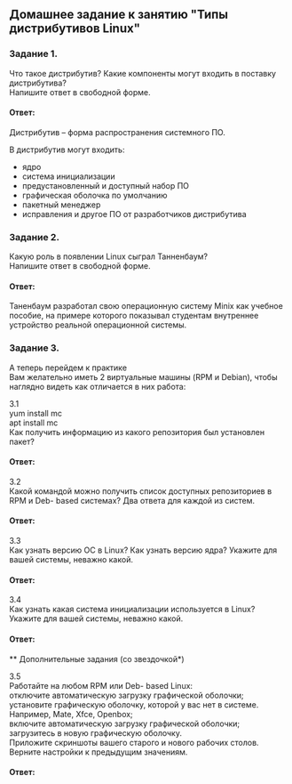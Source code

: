 ## Домашнее задание к занятию "Типы дистрибутивов Linux"  

### Задание 1.  
Что такое дистрибутив? Какие компоненты могут входить в поставку дистрибутива?  
Напишите ответ в свободной форме.  

#### Ответ:  
Дистрибутив – форма распространения системного ПО. 

В дистрибутив могут входить:
- ядро
- система инициализации
- предустановленный и доступный набор ПО
- графическая оболочка по умолчанию
- пакетный менеджер
- исправления и другое ПО от разработчиков дистрибутива

### Задание 2.  
Какую роль в появлении Linux сыграл Танненбаум?  
Напишите ответ в свободной форме.  

#### Ответ:  
Таненбаум разработал свою операционную систему Minix как учебное пособие, на примере которого показывал студентам внутреннее устройство реальной операционной системы.

### Задание 3.  
А теперь перейдем к практике  
Вам желательно иметь 2 виртуальные машины (RPM и Debian), чтобы наглядно видеть как отличается в них работа:  
  
3.1  
yum install mc  
apt install mc  
Как получить информацию из какого репозитория был установлен пакет?  

#### Ответ:  

3.2  
Какой командой можно получить список доступных репозиториев в RPM и Deb- based системах? Два ответа для каждой из систем.  

#### Ответ:  

3.3  
Как узнать версию ОС в Linux? Как узнать версию ядра? Укажите для вашей системы, неважно какой.  

#### Ответ:  

3.4  
Как узнать какая система инициализации используется в Linux? Укажите для вашей системы, неважно какой.  

#### Ответ:  

**
Дополнительные задания (со звездочкой*)  

3.5  
Работайте на любом RPM или Deb- based Linux:  
отключите автоматическую загрузку графической оболочки;  
установите графическую оболочку, которой у вас нет в системе. Например, Mate, Xfce, Openbox;  
включите автоматическую загрузку графической оболочки;  
загрузитесь в новую графическую оболочку.  
Приложите скриншоты вашего старого и нового рабочих столов.  
Верните настройки к предыдущим значениям.  

#### Ответ:  

